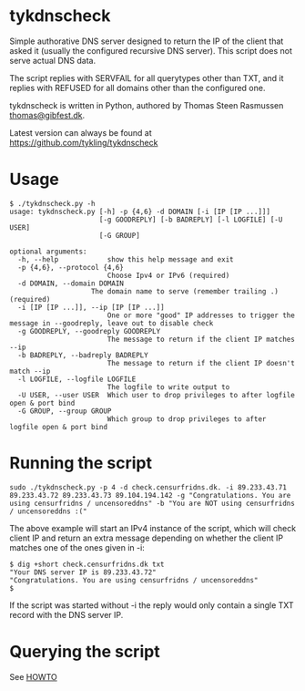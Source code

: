 tykdnscheck
=============
Simple authorative DNS server designed to return the IP of the client that asked it (usually the configured recursive DNS server). This script does not serve actual DNS data.

The script replies with SERVFAIL for all querytypes other than TXT, and it replies with REFUSED for all domains other than the configured one.

tykdnscheck is written in Python, authored by Thomas Steen Rasmussen <thomas@gibfest.dk>. 

Latest version can always be found at https://github.com/tykling/tykdnscheck


Usage
=======
    $ ./tykdnscheck.py -h
    usage: tykdnscheck.py [-h] -p {4,6} -d DOMAIN [-i [IP [IP ...]]]
                          [-g GOODREPLY] [-b BADREPLY] [-l LOGFILE] [-U USER]
                          [-G GROUP]

    optional arguments:
      -h, --help            show this help message and exit
      -p {4,6}, --protocol {4,6}
                            Choose Ipv4 or IPv6 (required)
      -d DOMAIN, --domain DOMAIN
                        The domain name to serve (remember trailing .) (required)
      -i [IP [IP ...]], --ip [IP [IP ...]]
                            One or more "good" IP addresses to trigger the message in --goodreply, leave out to disable check
      -g GOODREPLY, --goodreply GOODREPLY
                            The message to return if the client IP matches --ip
      -b BADREPLY, --badreply BADREPLY
                            The message to return if the client IP doesn't match --ip
      -l LOGFILE, --logfile LOGFILE
                            The logfile to write output to
      -U USER, --user USER  Which user to drop privileges to after logfile open & port bind
      -G GROUP, --group GROUP
                            Which group to drop privileges to after logfile open & port bind


Running the script
===================
    sudo ./tykdnscheck.py -p 4 -d check.censurfridns.dk. -i 89.233.43.71 89.233.43.72 89.233.43.73 89.104.194.142 -g "Congratulations. You are using censurfridns / uncensoreddns" -b "You are NOT using censurfridns / uncensoreddns :("
The above example will start an IPv4 instance of the script, which will check client IP and return an extra message depending on whether the client IP matches one of the ones given in -i:

    $ dig +short check.censurfridns.dk txt
    "Your DNS server IP is 89.233.43.72"
    "Congratulations. You are using censurfridns / uncensoreddns"
    $

If the script was started without -i the reply would only contain a single TXT record with the DNS server IP.


Querying the script
=====================
See [HOWTO](HOWTO.md)
